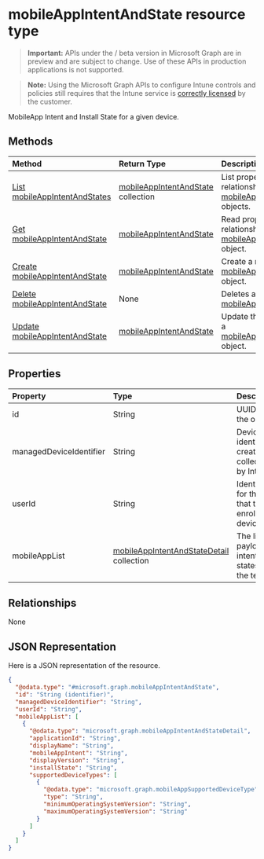 ﻿# mobileAppIntentAndState resource type

> **Important:** APIs under the / beta version in Microsoft Graph are in preview and are subject to change. Use of these APIs in production applications is not supported.

> **Note:** Using the Microsoft Graph APIs to configure Intune controls and policies still requires that the Intune service is [correctly licensed](https://go.microsoft.com/fwlink/?linkid=839381) by the customer.

MobileApp Intent and Install State for a given device.
## Methods
|Method|Return Type|Description|
|:---|:---|:---|
|[List mobileAppIntentAndStates](../api/intune_troubleshooting_mobileappintentandstate_list.md)|[mobileAppIntentAndState](../resources/intune_troubleshooting_mobileappintentandstate.md) collection|List properties and relationships of the [mobileAppIntentAndState](../resources/intune_troubleshooting_mobileappintentandstate.md) objects.|
|[Get mobileAppIntentAndState](../api/intune_troubleshooting_mobileappintentandstate_get.md)|[mobileAppIntentAndState](../resources/intune_troubleshooting_mobileappintentandstate.md)|Read properties and relationships of the [mobileAppIntentAndState](../resources/intune_troubleshooting_mobileappintentandstate.md) object.|
|[Create mobileAppIntentAndState](../api/intune_troubleshooting_mobileappintentandstate_create.md)|[mobileAppIntentAndState](../resources/intune_troubleshooting_mobileappintentandstate.md)|Create a new [mobileAppIntentAndState](../resources/intune_troubleshooting_mobileappintentandstate.md) object.|
|[Delete mobileAppIntentAndState](../api/intune_troubleshooting_mobileappintentandstate_delete.md)|None|Deletes a [mobileAppIntentAndState](../resources/intune_troubleshooting_mobileappintentandstate.md).|
|[Update mobileAppIntentAndState](../api/intune_troubleshooting_mobileappintentandstate_update.md)|[mobileAppIntentAndState](../resources/intune_troubleshooting_mobileappintentandstate.md)|Update the properties of a [mobileAppIntentAndState](../resources/intune_troubleshooting_mobileappintentandstate.md) object.|

## Properties
|Property|Type|Description|
|:---|:---|:---|
|id|String|UUID for the object|
|managedDeviceIdentifier|String|Device identifier created or collected by Intune.|
|userId|String|Identifier for the user that tried to enroll the device.|
|mobileAppList|[mobileAppIntentAndStateDetail](../resources/intune_troubleshooting_mobileappintentandstatedetail.md) collection|The list of payload intents and states for the tenant.|

## Relationships
None
## JSON Representation
Here is a JSON representation of the resource.
<!-- {
  "blockType": "resource",
  "keyProperty": "id",
  "@odata.type": "microsoft.graph.mobileAppIntentAndState"
}
-->
``` json
{
  "@odata.type": "#microsoft.graph.mobileAppIntentAndState",
  "id": "String (identifier)",
  "managedDeviceIdentifier": "String",
  "userId": "String",
  "mobileAppList": [
    {
      "@odata.type": "microsoft.graph.mobileAppIntentAndStateDetail",
      "applicationId": "String",
      "displayName": "String",
      "mobileAppIntent": "String",
      "displayVersion": "String",
      "installState": "String",
      "supportedDeviceTypes": [
        {
          "@odata.type": "microsoft.graph.mobileAppSupportedDeviceType",
          "type": "String",
          "minimumOperatingSystemVersion": "String",
          "maximumOperatingSystemVersion": "String"
        }
      ]
    }
  ]
}
```





